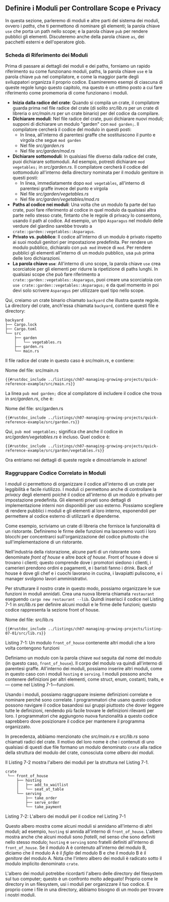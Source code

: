 ## Definire i Moduli per Controllare Scope e Privacy

In questa sezione, parleremo di moduli e altre parti del sistema dei moduli,
ovvero i *paths*, che ti permettono di nominare gli elementi; la parola
chiave `use` che porta un path nello scope; e la parola chiave `pub` per rendere
pubblici gli elementi. Discuteremo anche della parola chiave `as`, dei pacchetti
esterni e dell'operatore glob.

### Scheda di Riferimento dei Moduli

Prima di passare ai dettagli dei moduli e dei paths, forniamo un rapido
riferimento su come funzionano moduli, paths, la parola chiave `use` e la
parola chiave `pub` nel compilatore, e come la maggior parte degli sviluppatori
organizza il proprio codice. Esamineremo esempi di ciascuna di queste regole
lungo questo capitolo, ma questo è un ottimo posto a cui fare riferimento come
promemoria di come funzionano i moduli.

- **Inizia dalla radice del crate**: Quando si compila un crate, il compilatore
  guarda prima nel file radice del crate (di solito *src/lib.rs* per un crate
  di libreria o *src/main.rs* per un crate binario) per del codice da compilare.
- **Dichiarare moduli**: Nel file radice del crate, puoi dichiarare nuovi moduli;
  supponi di dichiarare un modulo "garden" con `mod garden;`. Il compilatore
  cercherà il codice del modulo in questi posti:
  - In linea, all'interno di parentesi graffe che sostituiscono il punto e
    virgola che segue `mod garden`
  - Nel file *src/garden.rs*
  - Nel file *src/garden/mod.rs*
- **Dichiarare sottomoduli**: In qualsiasi file diverso dalla radice del crate,
  puoi dichiarare sottomoduli. Ad esempio, potresti dichiarare `mod vegetables;`
  in *src/garden.rs*. Il compilatore cercherà il codice del sottomodulo
  all'interno della directory nominata per il modulo genitore in questi posti:
  - In linea, immediatamente dopo `mod vegetables`, all'interno di parentesi
    graffe invece del punto e virgola
  - Nel file *src/garden/vegetables.rs*
  - Nel file *src/garden/vegetables/mod.rs*
- **Paths al codice nei moduli**: Una volta che un modulo fa parte del tuo crate,
  puoi fare riferimento al codice in quel modulo da qualsiasi altra parte nello stesso crate,
  fintanto che le regole di privacy lo consentono, usando il path al codice.
  Ad esempio, un tipo `Asparagus` nel modulo delle verdure del giardino
  sarebbe trovato a `crate::garden::vegetables::Asparagus`.
- **Privato vs. pubblico**: Il codice all'interno di un modulo è privato rispetto
  ai suoi moduli genitori per impostazione predefinita. Per rendere un modulo
  pubblico, dichiaralo con `pub mod` invece di `mod`. Per rendere pubblici gli
  elementi all'interno di un modulo pubblico, usa `pub` prima delle loro
  dichiarazioni.
- **La parola chiave `use`**: All'interno di uno scope, la parola chiave `use`
  crea scorciatoie per gli elementi per ridurre la ripetizione di paths lunghi.
  In qualsiasi scope che può fare riferimento a
  `crate::garden::vegetables::Asparagus`, puoi creare una scorciatoia con `use
  crate::garden::vegetables::Asparagus;` e da quel momento in poi devi solo
  scrivere `Asparagus` per utilizzare quel tipo nello scope.

Qui, creiamo un crate binario chiamato `backyard` che illustra queste regole.
La directory del crate, anch'essa chiamata `backyard`, contiene questi file e
directory:

```text
backyard
├── Cargo.lock
├── Cargo.toml
└── src
    ├── garden
    │   └── vegetables.rs
    ├── garden.rs
    └── main.rs
```

Il file radice del crate in questo caso è *src/main.rs*, e contiene:

<span class="filename">Nome del file: src/main.rs</span>

```rust,noplayground,ignore
{{#rustdoc_include ../listings/ch07-managing-growing-projects/quick-reference-example/src/main.rs}}
```

La linea `pub mod garden;` dice al compilatore di includere il codice che trova
in *src/garden.rs*, che è:

<span class="filename">Nome del file: src/garden.rs</span>

```rust,noplayground,ignore
{{#rustdoc_include ../listings/ch07-managing-growing-projects/quick-reference-example/src/garden.rs}}
```

Qui, `pub mod vegetables;` significa che anche il codice in
*src/garden/vegetables.rs* è incluso. Quel codice è:

```rust,noplayground,ignore
{{#rustdoc_include ../listings/ch07-managing-growing-projects/quick-reference-example/src/garden/vegetables.rs}}
```

Ora entriamo nei dettagli di queste regole e dimostriamole in azione!

### Raggruppare Codice Correlato in Moduli

I *moduli* ci permettono di organizzare il codice all'interno di un crate per
leggibilità e facile riutilizzo. I moduli ci permettono anche di controllare la
*privacy* degli elementi poiché il codice all'interno di un modulo è privato per
impostazione predefinita. Gli elementi privati sono dettagli di
implementazione interni non disponibili per uso esterno. Possiamo scegliere di
rendere pubblici i moduli e gli elementi al loro interno, esponendoli per
permettere al codice esterno di utilizzarli e dipenderne.

Come esempio, scriviamo un crate di libreria che fornisce la funzionalità di un
ristorante. Definiremo le firme delle funzioni ma lasceremo vuoti i loro blocchi
per concentrarci sull'organizzazione del codice piuttosto che sull'implementazione
di un ristorante.

Nell'industria della ristorazione, alcune parti di un ristorante sono
denominate *front of house* e altre *back of house*. Front of house è dove
si trovano i clienti; questo comprende dove i promotori siedono i clienti, i
camerieri prendono ordini e pagamenti, e i baristi fanno i drink. Back of house
è dove gli chef e i cuochi lavorano in cucina, i lavapiatti puliscono, e i
manager svolgono lavori amministrativi.

Per strutturare il nostro crate in questo modo, possiamo organizzare le sue
funzioni in moduli annidati. Crea una nuova libreria chiamata `restaurant`
eseguendo `cargo new restaurant --lib`. Quindi inserisci il codice nel
Listing 7-1 in *src/lib.rs* per definire alcuni moduli e le firme delle
funzioni; questo codice rappresenta la sezione front of house.

<span class="filename">Nome del file: src/lib.rs</span>

```rust,noplayground
{{#rustdoc_include ../listings/ch07-managing-growing-projects/listing-07-01/src/lib.rs}}
```

<span class="caption">Listing 7-1: Un modulo `front_of_house` contenente altri
moduli che a loro volta contengono funzioni</span>

Definiamo un modulo con la parola chiave `mod` seguita dal nome del modulo
(in questo caso, `front_of_house`). Il corpo del modulo va quindi all'interno
di parentesi graffe. All'interno dei moduli, possiamo inserire altri moduli,
come in questo caso con i moduli `hosting` e `serving`. I moduli possono anche
contenere definizioni per altri elementi, come struct, enum, costanti, traits, e—
come nel Listing 7-1—funzioni.

Usando i moduli, possiamo raggruppare insieme definizioni correlate e nominare
perché sono correlate. I programmatori che usano questo codice possono
navigare il codice basandosi sui gruppi piuttosto che dover leggere tutte le
definizioni, rendendo più facile trovare le definizioni rilevanti per loro. I
programmatori che aggiungono nuova funzionalità a questo codice saprebbero
dove posizionare il codice per mantenere il programma organizzato.

In precedenza, abbiamo menzionato che *src/main.rs* e *src/lib.rs* sono
chiamati radici del crate. Il motivo del loro nome è che i contenuti di uno
qualsiasi di questi due file formano un modulo denominato `crate` alla radice
della struttura del modulo del crate, conosciuta come *albero dei moduli*.

Il Listing 7-2 mostra l'albero dei moduli per la struttura nel Listing 7-1.

```text
crate
 └── front_of_house
     ├── hosting
     │   ├── add_to_waitlist
     │   └── seat_at_table
     └── serving
         ├── take_order
         ├── serve_order
         └── take_payment
```

<span class="caption">Listing 7-2: L'albero dei moduli per il codice nel Listing
7-1</span>

Questo albero mostra come alcuni moduli si annidano all'interno di altri moduli; ad esempio,
`hosting` si annida all'interno di `front_of_house`. L'albero mostra anche che
alcuni moduli sono *fratelli*, nel senso che sono definiti nello stesso modulo;
`hosting` e `serving` sono fratelli definiti all'interno di `front_of_house`.
Se il modulo A è contenuto all'interno del modulo B, diciamo che il modulo A è
il *figlio* del modulo B e che il modulo B è il *genitore* del modulo A. Nota
che l'intero albero dei moduli è radicato sotto il modulo implicito denominato `crate`.

L'albero dei moduli potrebbe ricordarti l'albero delle directory del filesystem
sul tuo computer; questo è un confronto molto adeguato! Proprio come le
directory in un filesystem, usi i moduli per organizzare il tuo codice. E
proprio come i file in una directory, abbiamo bisogno di un modo per trovare i
nostri moduli.
